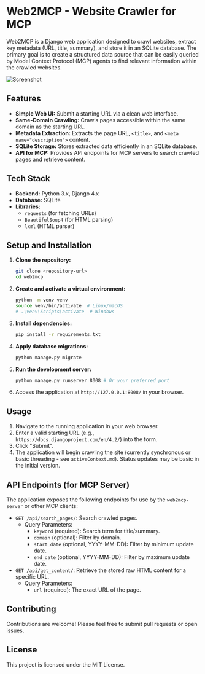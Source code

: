 # Web2MCP - Website Crawler for MCP

Web2MCP is a Django web application designed to crawl websites, extract key metadata (URL, title, summary), and store it in an SQLite database. The primary goal is to create a structured data source that can be easily queried by Model Context Protocol (MCP) agents to find relevant information within the crawled websites.

![Screenshot](docs/images/screenshot.png)

## Features

*   **Simple Web UI:** Submit a starting URL via a clean web interface.
*   **Same-Domain Crawling:** Crawls pages accessible within the same domain as the starting URL.
*   **Metadata Extraction:** Extracts the page URL, `<title>`, and `<meta name="description">` content.
*   **SQLite Storage:** Stores extracted data efficiently in an SQLite database.
*   **API for MCP:** Provides API endpoints for MCP servers to search crawled pages and retrieve content.

## Tech Stack

*   **Backend:** Python 3.x, Django 4.x
*   **Database:** SQLite
*   **Libraries:**
    *   `requests` (for fetching URLs)
    *   `BeautifulSoup4` (for HTML parsing)
    *   `lxml` (HTML parser)

## Setup and Installation

1.  **Clone the repository:**
    ```bash
    git clone <repository-url>
    cd web2mcp
    ```
2.  **Create and activate a virtual environment:**
    ```bash
    python -m venv venv
    source venv/bin/activate  # Linux/macOS
    # .\venv\Scripts\activate  # Windows
    ```
3.  **Install dependencies:**
    ```bash
    pip install -r requirements.txt
    ```
4.  **Apply database migrations:**
    ```bash
    python manage.py migrate
    ```
5.  **Run the development server:**
    ```bash
    python manage.py runserver 8008 # Or your preferred port
    ```
6.  Access the application at `http://127.0.0.1:8008/` in your browser.

## Usage

1.  Navigate to the running application in your web browser.
2.  Enter a valid starting URL (e.g., `https://docs.djangoproject.com/en/4.2/`) into the form.
3.  Click "Submit".
4.  The application will begin crawling the site (currently synchronous or basic threading - see `activeContext.md`). Status updates may be basic in the initial version.

## API Endpoints (for MCP Server)

The application exposes the following endpoints for use by the `web2mcp-server` or other MCP clients:

*   `GET /api/search_pages/`: Search crawled pages.
    *   Query Parameters:
        *   `keyword` (required): Search term for title/summary.
        *   `domain` (optional): Filter by domain.
        *   `start_date` (optional, YYYY-MM-DD): Filter by minimum update date.
        *   `end_date` (optional, YYYY-MM-DD): Filter by maximum update date.
*   `GET /api/get_content/`: Retrieve the stored raw HTML content for a specific URL.
    *   Query Parameters:
        *   `url` (required): The exact URL of the page.

## Contributing

Contributions are welcome! Please feel free to submit pull requests or open issues.

## License

This project is licensed under the MIT License.
